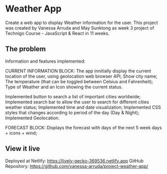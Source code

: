 # Weather App

Create a web app to display Weather information for the user. 
This project was created by Vanessa Arruda and May Sunktong as week 3 project of Technigo Course - JavaScript & React in 11 weeks.

## The problem

Information and features implemented:

CURRENT INFORMATION BLOCK:
The app innitially display the current location of the user, using geolocation web browser API;
Show city name;
The temperature (that can be toggled between Celsius and Fahrenheit);
Type of Weather and an Icon showing the current status.

Implemented button to search a list of important cities worldwide;
Implemented search bar to allow the user to search for different cities weather status;
Implemented time and date visualization;
Implemented CSS styles that changes according to period of the day (Day & Night);
Implemented Geolocation.

FORECAST BLOCK:
Displays the forecast with days of the next 5 week days + icons + wind;

## View it live

Deployed at Netlify: https://lively-gecko-369536.netlify.app
GitHub Repository: https://github.com/vanessa-arruda/project-weather-app/